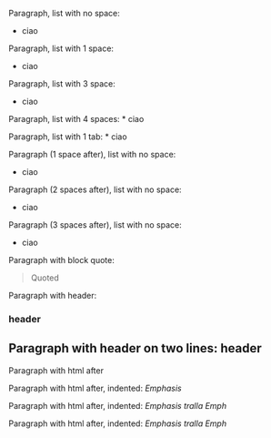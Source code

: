 Paragraph, list with no space:
* ciao

Paragraph, list with 1 space:
 * ciao

Paragraph, list with 3 space:
   * ciao

Paragraph, list with 4 spaces:
    * ciao

Paragraph, list with 1 tab:
	* ciao

Paragraph (1 space after), list with no space: 
* ciao

Paragraph (2 spaces after), list with no space:  
* ciao

Paragraph (3 spaces after), list with no space:   
* ciao

Paragraph with block quote:
> Quoted

Paragraph with header:
### header ###

Paragraph with header on two lines:
header
------


Paragraph with html after
<div></div>

Paragraph with html after, indented:
     <em>Emphasis</em>

Paragraph with html after, indented: <em>Emphasis</em> *tralla* <em>Emph</em>

Paragraph with html after, indented: <em>Emphasis *tralla* Emph</em>
